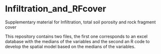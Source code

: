 # Infiltration_and_RFcover
Supplementary material for Infiltration, total soil porosity and rock fragment cover 

This repository contains two files, the first one corresponds to an excel database with the medians of the variables and the second an R code to develop the spatial model based on the medians of the variables.

